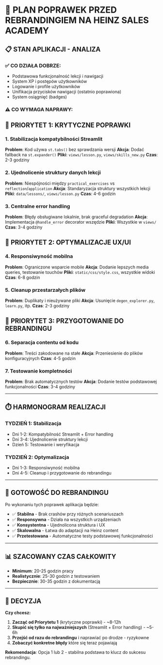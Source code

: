 # 🔧 PLAN POPRAWEK PRZED REBRANDINGIEM NA HEINZ SALES ACADEMY

## 📋 **STAN APLIKACJI - ANALIZA**

### ✅ **CO DZIAŁA DOBRZE:**
- Podstawowa funkcjonalność lekcji i nawigacji
- System XP i postępów użytkowników  
- Logowanie i profile użytkowników
- Unifikacja przycisków nawigacji (ostatnio poprawiona)
- System osiągnięć (badges)

### ⚠️ **CO WYMAGA NAPRAWY:**

## 🎯 **PRIORYTET 1: KRYTYCZNE POPRAWKI**

### 1. **Stabilizacja kompatybilności Streamlit**
**Problem**: Kod używa `st.tabs()` bez sprawdzania wersji
**Akcja**: Dodać fallback na `st.expander()` 
**Pliki**: `views/lesson.py`, `views/skills_new.py`
**Czas**: 2-3 godziny

### 2. **Ujednolicenie struktury danych lekcji**
**Problem**: Niespójności między `practical_exercises` vs `reflection`/`application`
**Akcja**: Standaryzacja struktury wszystkich lekcji
**Pliki**: `data/lessons/`, `views/lesson.py`
**Czas**: 4-6 godzin

### 3. **Centralne error handling**
**Problem**: Błędy obsługiwane lokalnie, brak graceful degradation
**Akcja**: Implementacja `@handle_error` decorator wszędzie
**Pliki**: Wszystkie w `views/`
**Czas**: 3-4 godziny

## 🎯 **PRIORYTET 2: OPTYMALIZACJE UX/UI**

### 4. **Responsiwyność mobilna**
**Problem**: Ograniczone wsparcie mobile
**Akcja**: Dodanie lepszych media queries, testowanie touchów
**Pliki**: `static/css/style.css`, wszystkie widoki
**Czas**: 6-8 godzin

### 5. **Cleanup przestarzałych plików**
**Problem**: Duplikaty i nieużywane pliki
**Akcja**: Usunięcie `degen_explorer.py`, `learn.py`, itp.
**Czas**: 2-3 godziny

## 🎯 **PRIORYTET 3: PRZYGOTOWANIE DO REBRANDINGU**

### 6. **Separacja contentu od kodu**
**Problem**: Treści zakodowane na stałe
**Akcja**: Przeniesienie do plików konfiguracyjnych
**Czas**: 4-5 godzin

### 7. **Testowanie kompletności**
**Problem**: Brak automatycznych testów
**Akcja**: Dodanie testów podstawowej funkcjonalności
**Czas**: 3-4 godziny

---

## ⏱️ **HARMONOGRAM REALIZACJI**

### **TYDZIEŃ 1: Stabilizacja**
- Dni 1-2: Kompatybilność Streamlit + Error handling
- Dni 3-4: Ujednolicenie struktury lekcji
- Dzień 5: Testowanie i weryfikacja

### **TYDZIEŃ 2: Optymalizacja**  
- Dni 1-3: Responsiwyność mobilna
- Dni 4-5: Cleanup i przygotowanie do rebrandingu

---

## 🚀 **GOTOWOŚĆ DO REBRANDINGU**

Po wykonaniu tych poprawek aplikacja będzie:
- ✅ **Stabilna** - Brak crashów przy różnych scenariuszach
- ✅ **Responsywna** - Działa na wszystkich urządzeniach  
- ✅ **Konsystentna** - Ujednolicona struktura i UX
- ✅ **Skalowalna** - Łatwa do adaptacji na Heinz content
- ✅ **Przetestowana** - Automatyczne testy podstawowej funkcjonalności

---

## 📊 **SZACOWANY CZAS CAŁKOWITY**
- **Minimum**: 20-25 godzin pracy
- **Realistycznie**: 25-30 godzin z testowaniem
- **Bezpiecznie**: 30-35 godzin z dokumentacją

---

## 🎯 **DECYZJA**

**Czy chcesz:**
1. **Zacząć od Priorytetu 1** (krytyczne poprawki) - ~8-12h
2. **Skupić się tylko na najważniejszych** (Streamlit + Error handling) - ~5-6h  
3. **Przejść od razu do rebrandingu** i naprawiać po drodze - ryzykowne
4. **Zobaczyć konkretne błędy** które się teraz pojawiają

**Rekomendacja**: Opcja 1 lub 2 - stabilna podstawa to klucz do sukcesu rebrandingu.
